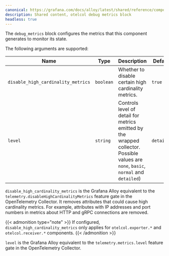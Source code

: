```yaml
---
canonical: https://grafana.com/docs/alloy/latest/shared/reference/components/otelcol-debug-metrics-block/
description: Shared content, otelcol debug metrics block
headless: true
---
```


The `debug_metrics` block configures the metrics that this component generates to monitor its state.

The following arguments are supported:

Name                               | Type      | Description                                          | Default | Required
-----------------------------------|-----------|------------------------------------------------------|---------|---------
`disable_high_cardinality_metrics` | `boolean` | Whether to disable certain high cardinality metrics. | `true`  | no
`level` | `string` |  Controls level of detail for metrics emitted by the wrapped collector. Possible values are `none`, `basic`, `normal` and `detailed`) | `detailed`  | no

`disable_high_cardinality_metrics` is the Grafana Alloy equivalent to the `telemetry.disableHighCardinalityMetrics` feature gate in the OpenTelemetry Collector.
It removes attributes that could cause high cardinality metrics.
For example, attributes with IP addresses and port numbers in metrics about HTTP and gRPC connections are removed.

{{< admonition type="note" >}}
If configured, `disable_high_cardinality_metrics` only applies for `otelcol.exporter.*` and `otelcol.receiver.*` components.
{{< /admonition >}}

`level` is the Grafana Alloy equivalent to the `telemetry.metrics.level` feature gate in the OpenTelemetry Collector.
